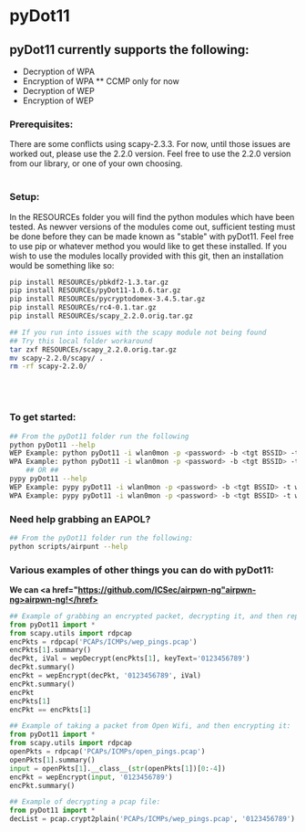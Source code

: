 # pyDot11

## pyDot11 currently supports the following:
* Decryption of WPA
* Encryption of WPA
    ** CCMP only for now
* Decryption of WEP
* Encryption of WEP

### Prerequisites:
There are some conflicts using scapy-2.3.3.  For now, until those issues are worked out, please use the 2.2.0 version.  Feel free to use the 2.2.0 version from our library, or one of your own choosing.
<br><br>

### Setup:
        
In the RESOURCEs folder you will find the python modules which have been tested.  As newver versions of the modules come out, sufficient testing must be done before they can be made known as "stable" with pyDot11.  Feel free to use pip or whatever method you would like to get these installed.  If you wish to use the modules locally provided with this git, then an installation would be something like so:
````bash
pip install RESOURCEs/pbkdf2-1.3.tar.gz
pip install RESOURCEs/pyDot11-1.0.6.tar.gz
pip install RESOURCEs/pycryptodomex-3.4.5.tar.gz
pip install RESOURCEs/rc4-0.1.tar.gz
pip install RESOURCEs/scapy_2.2.0.orig.tar.gz

## If you run into issues with the scapy module not being found
## Try this local folder workaround
tar zxf RESOURCEs/scapy_2.2.0.orig.tar.gz
mv scapy-2.2.0/scapy/ .
rm -rf scapy-2.2.0/
````
<br><br>

### To get started: 
````bash
## From the pyDot11 folder run the following
python pyDot11 --help
WEP Example: python pyDot11 -i wlan0mon -p <password> -b <tgt BSSID> -t wep
WPA Example: python pyDot11 -i wlan0mon -p <password> -b <tgt BSSID> -t wpa -e <tgt ESSID>
    ## OR ##
pypy pyDot11 --help
WEP Example: pypy pyDot11 -i wlan0mon -p <password> -b <tgt BSSID> -t wep -o pypy
WPA Example: pypy pyDot11 -i wlan0mon -p <password> -b <tgt BSSID> -t wpa -e <tgt ESSID> -o pypy
````
### Need help grabbing an EAPOL?
````bash
## From the pyDot11 folder run the following:
python scripts/airpunt --help
````
### Various examples of other things you can do with pyDot11:
<strong>We can <a href="https://github.com/ICSec/airpwn-ng"airpwn-ng>airpwn-ng!</href></strong>
````python
## Example of grabbing an encrypted packet, decrypting it, and then replaying it:
from pyDot11 import *
from scapy.utils import rdpcap
encPkts = rdpcap('PCAPs/ICMPs/wep_pings.pcap')
encPkts[1].summary()
decPkt, iVal = wepDecrypt(encPkts[1], keyText='0123456789')
decPkt.summary()
encPkt = wepEncrypt(decPkt, '0123456789', iVal)
encPkt.summary()
encPkt
encPkts[1]
encPkt == encPkts[1]
````

````python
## Example of taking a packet from Open Wifi, and then encrypting it:
from pyDot11 import *
from scapy.utils import rdpcap
openPkts = rdpcap('PCAPs/ICMPs/open_pings.pcap')
openPkts[1].summary()
input = openPkts[1].__class__(str(openPkts[1])[0:-4])
encPkt = wepEncrypt(input, '0123456789')
encPkt.summary()
````

````python
## Example of decrypting a pcap file:
from pyDot11 import *
decList = pcap.crypt2plain('PCAPs/ICMPs/wep_pings.pcap', '0123456789')
````
